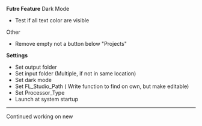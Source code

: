 **Futre Feature**
Dark Mode
- Test if all text color are visible


Other
- Remove empty not a button below "Projects"

**Settings**
- Set output folder 
- Set input folder (Multiple, if not in same location)
- Set dark mode
- Set FL_Studio_Path ( Write function to find on own, but make editable)
- Set Processor_Type
-  Launch at system startup


---
Continued working on new